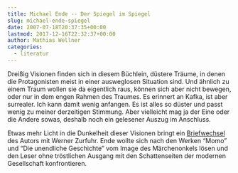 ```yaml
---
title: Michael Ende -- Der Spiegel im Spiegel
slug: michael-ende-spiegel
date: 2007-07-18T20:37:35+00:00
lastmod: 2017-12-16T22:32:37+00:00
author: Mathias Wellner
categories:
  - literatur
---
```

Dreißig Visionen finden sich in diesem Büchlein, düstere Träume, in denen die Protagonisten meist in einer ausweglosen Situation sind. Und ähnlich zu einem Traum wollen sie da eigentlich raus, können sich aber nicht bewegen, oder nur in dem engen Rahmen des Traumes. Es erinnert an Kafka, ist aber surrealer. Ich kann damit wenig anfangen. Es ist alles so düster und passt wenig zu meiner derzeitigen Stimmung. Aber vielleicht mag ja der Eine oder die Andere sowas, deshalb noch ein gelesener Auszug im Anschluss.

Etwas mehr Licht in die Dunkelheit dieser Visionen bringt ein [Briefwechsel](http://www.oobe.ch/ende02.htm) des Autors mit Werner Zurfuhr. Ende wollte sich nach den Werken &#8220;Momo&#8221; und &#8220;Die unendliche Geschichte&#8221; vom Image des Märchenonkels lösen und den Leser ohne tröstlichen Ausgang mit den Schattenseiten der modernen Gesellschaft konfrontieren.